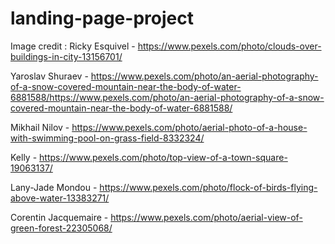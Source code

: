 # landing-page-project

Image credit : Ricky Esquivel - https://www.pexels.com/photo/clouds-over-buildings-in-city-13156701/

Yaroslav Shuraev - https://www.pexels.com/photo/an-aerial-photography-of-a-snow-covered-mountain-near-the-body-of-water-6881588/https://www.pexels.com/photo/an-aerial-photography-of-a-snow-covered-mountain-near-the-body-of-water-6881588/


Mikhail Nilov - https://www.pexels.com/photo/aerial-photo-of-a-house-with-swimming-pool-on-grass-field-8332324/

Kelly - https://www.pexels.com/photo/top-view-of-a-town-square-19063137/

Lany-Jade Mondou - https://www.pexels.com/photo/flock-of-birds-flying-above-water-13383271/

Corentin Jacquemaire - https://www.pexels.com/photo/aerial-view-of-green-forest-22305068/